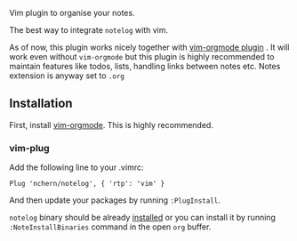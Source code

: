 Vim plugin to organise your notes.

The best way to integrate `notelog` with vim.

As of now, this plugin works nicely together with [vim-orgmode plugin](https://github.com/jceb/vim-orgmode) . It will work even without `vim-orgmode` but this plugin is highly recommended to maintain features like todos, lists, handling links between notes etc.
Notes extension is anyway set to `.org`

## Installation

First, install [vim-orgmode](https://github.com/jceb/vim-orgmode). This is highly recommended.

### vim-plug
Add the following line to your .vimrc:

```vimrc
Plug 'nchern/notelog', { 'rtp': 'vim' }
```

And then update your packages by running `:PlugInstall`.

`notelog` binary should be already [installed](https://github.com/nchern/notelog#installation) or you can install it by running `:NoteInstallBinaries` command in the open `org` buffer.
